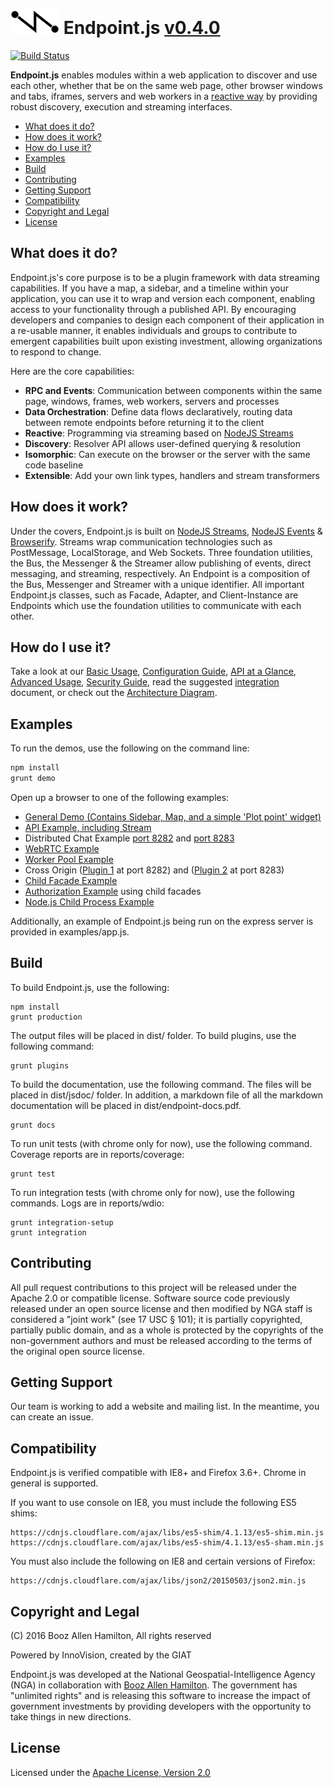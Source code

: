 # ![Endpoint.js](docs/images/endpoint-small.png) Endpoint.js [v0.4.0](CHANGELOG.md)

[![Build Status](https://travis-ci.org/ngageoint/endpoint.js.svg?branch=master)](https://travis-ci.org/ngageoint/endpoint.js)

**Endpoint.js** enables modules within a web application to discover and use each other, whether that be on the same
web page, other browser windows and tabs, iframes, servers and web workers in a
[reactive way](https://en.wikipedia.org/wiki/Reactive_programming) by providing robust discovery, execution and streaming interfaces.

 - [What does it do?](#what-does-it-do)
 - [How does it work?](#how-does-it-work)
 - [How do I use it?](#how-do-i-use-it)
 - [Examples](#examples)
 - [Build](#build)
 - [Contributing](#contributing)
 - [Getting Support](#getting-support)
 - [Compatibility](#compatibility)
 - [Copyright and Legal](#copyright-and-legal)
 - [License](#license)

## What does it do?

Endpoint.js's core purpose is to be a plugin framework with data streaming capabilities.  If you have a map, a
sidebar, and a timeline within your application, you can use it to wrap and version each component,
enabling access to your functionality through a published API. By encouraging developers and companies to
design each component of their application in a re-usable manner, it enables individuals and groups to
contribute to emergent capabilities built upon existing investment, allowing organizations to respond to change.

Here are the core capabilities:

* **RPC and Events**: Communication between components within the same page, windows, frames, web workers, servers and processes
* **Data Orchestration**: Define data flows declaratively, routing data between remote endpoints before returning it to the client
* **Reactive**: Programming via streaming based on [NodeJS Streams](https://nodejs.org/api/stream.html)
* **Discovery**: Resolver API allows user-defined querying & resolution
* **Isomorphic**: Can execute on the browser or the server with the same code baseline
* **Extensible**: Add your own link types, handlers and stream transformers

## How does it work?

Under the covers, Endpoint.js is built on [NodeJS Streams](https://nodejs.org/api/stream.html), [NodeJS Events](https://nodejs.org/api/events.html) &
[Browserify](http://browserify.org/).  Streams wrap communication technologies such as PostMessage, LocalStorage, and Web Sockets.
Three foundation utilities, the Bus, the Messenger & the Streamer allow publishing of events, direct messaging, and streaming, respectively.
An Endpoint is a composition of the Bus, Messenger and Streamer with a unique identifier.  All important Endpoint.js classes, such as Facade,
Adapter, and Client-Instance are Endpoints which use the foundation utilities to communicate with each other.

## How do I use it?

Take a look at our [Basic Usage](docs/basic.md), [Configuration Guide](docs/configuration.md),
[API at a Glance](docs/api.md), [Advanced Usage](docs/advanced.md), [Security Guide](docs/security.md),
read the suggested [integration](docs/integration.md) document, or check out the
[Architecture Diagram](docs/architecture.md).

## Examples

To run the demos, use the following on the command line:

```bash
npm install
grunt demo
```

Open up a browser to one of the following examples:

- [General Demo (Contains Sidebar, Map, and a simple 'Plot point' widget)](http://127.0.0.1:8282/plot-point/plot-point.html)
- [API Example, including Stream](http://127.0.0.1:8282/general-api/general-api.html)
- Distributed Chat Example [port 8282](http://127.0.0.1:8282/chat-server/chat-server.html) and [port 8283](http://127.0.0.1:8283/chat-server/chat-server.html)
- [WebRTC Example](http://127.0.0.1:8282/chat-webrtc/chat-webrtc.html)
- [Worker Pool Example](http://127.0.0.1:8282/worker-pool/worker-pool.html)
- Cross Origin ([Plugin 1](http://localhost:8282/cross-origin/plugin1.html) at port 8282) and ([Plugin 2](http://localhost:8283/cross-origin/plugin2.html) at port 8283)
- [Child Facade Example](http://127.0.0.1:8282/sub-facade/sub-facade.html)
- [Authorization Example](http://127.0.0.1:8282/auth/auth.html) using child facades
- [Node.js Child Process Example](http://127.0.0.1:8282/child-process/child-process.html)

Additionally, an example of Endpoint.js being run on the express server is provided in examples/app.js.

## Build

To build Endpoint.js, use the following:

    npm install
    grunt production

The output files will be placed in dist/ folder.  To build plugins, use the following command:

    grunt plugins

To build the documentation, use the following command.  The files will be placed in dist/jsdoc/ folder. In
addition, a markdown file of all the markdown documentation will be placed in dist/endpoint-docs.pdf.

    grunt docs

To run unit tests (with chrome only for now), use the following command. Coverage reports are in reports/coverage:

    grunt test

To run integration tests (with chrome only for now), use the following commands. Logs are in reports/wdio:

    grunt integration-setup
    grunt integration

## Contributing

All pull request contributions to this project will be released under the Apache 2.0 or compatible license.
Software source code previously released under an open source license and then modified by NGA staff is considered a
"joint work" (see 17 USC &sect; 101); it is partially copyrighted, partially public domain, and as a whole is protected by
the copyrights of the non-government authors and must be released according to the terms of the original open source
license.

## Getting Support

Our team is working to add a website and mailing list.  In the meantime, you can create an issue.

## Compatibility

Endpoint.js is verified compatible with IE8+ and Firefox 3.6+.  Chrome in general is supported.

If you want to use console on IE8, you must include the following ES5 shims:

    https://cdnjs.cloudflare.com/ajax/libs/es5-shim/4.1.13/es5-shim.min.js
    https://cdnjs.cloudflare.com/ajax/libs/es5-shim/4.1.13/es5-sham.min.js

You must also include the following on IE8 and certain versions of Firefox:

    https://cdnjs.cloudflare.com/ajax/libs/json2/20150503/json2.min.js

## Copyright and Legal

(C) 2016 Booz Allen Hamilton, All rights reserved

Powered by InnoVision, created by the GIAT

Endpoint.js was developed at the National Geospatial-Intelligence Agency (NGA) in collaboration with [Booz Allen Hamilton](http://www.boozallen.com). The government has "unlimited rights" and is releasing this software to increase the impact of government investments by providing developers with the opportunity to take things in new directions.

## License

Licensed under the [Apache License, Version 2.0](http://www.apache.org/licenses/LICENSE-2.0)
